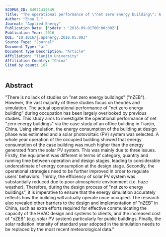 ```yaml
---
SCOPUS_ID: 84971434549
Title: "The operational performance of \"net zero energy building\": A study in China"
Author: "Zhou Z."
Journal: "Applied Energy"
Publication Date: {'$date': '2016-09-01T00:00:00Z'}
Publication Year: 2016
DOI: "10.1016/j.apenergy.2016.05.093"
Source Type: "Journal"
Document Type: "ar"
Document Type Description: "Article"
Affiliation: "Tianjin University"
Affiliation Country: "China"
Cited by count: 107
---
```


## Abstract
"There is no lack of studies on \"net zero energy buildings\" (\"nZEB\"). However, the vast majority of these studies focus on theories and simulation. The actual operational performance of \"net zero energy building\" during occupation has been largely overlooked by previous studies. This study aims to investigate the operational performance of net \"zero energy buildings\" via the case study of an office building in Tianjin, China. Using simulation, the energy consumption of the building at design phase was estimated and a solar photovoltaic (PV) system was selected. A whole year operation of the occupied building showed that energy consumption of the case building was much higher than the energy generated from the solar PV system. This was mainly due to three issues. Firstly, the equipment was different in terms of category, quantity and running time between operation and design stages, leading to considerable underestimate of energy consumption at the design stage. Secondly, the operational strategies need to be further improved in order to regulate users' behaviors. Thirdly, the efficiency of solar PV system was substantially reduced due to poor atmospheric environment (i.e. haze weather). Therefore, during the design process of \"net zero energy buildings\", it is imperative to ensure that the energy simulation accurately reflects how the building will actually operate once occupied. The research also revealed other barriers to the design and implementation of \"nZEB\" in China, such as extra efforts required for effective communicating the capacity of the HVAC design and systems to clients, and the increased cost of \"nZEB\" (e.g. solar PV system) particularly for public buildings. Finally, the solar radiation intensity of standard year adopted in the simulation needs to be replaced by the most recent meteorological data."
